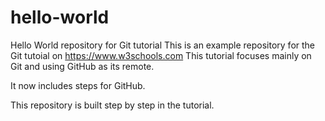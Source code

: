 # hello-world
Hello World repository for Git tutorial
This is an example repository for the Git tutoial on https://www.w3schools.com
This tutorial focuses mainly on Git and using GitHub as its remote.

It now includes steps for GitHub.

This repository is built step by step in the tutorial.
